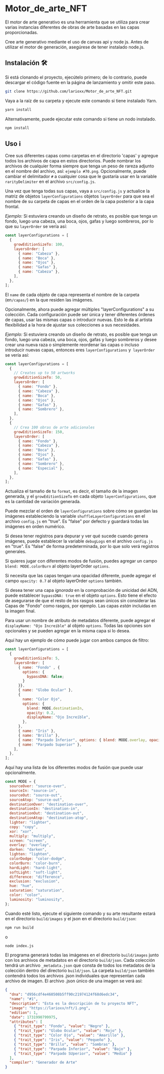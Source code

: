 # Motor_de_arte_NFT
El motor de arte generativo es una herramienta que se utiliza para crear varias instancias diferentes de obras de arte basadas en las capas proporcionadas.

Cree arte generativo mediante el uso de canvas api y node js. Antes de utilizar el motor de generación, asegúrese de tener instalado node.js.

## Instalación 🛠️

Si está clonando el proyecto, ejecútelo primero; de lo contrario, puede descargar el código fuente en la página de lanzamiento y omitir este paso.

```sh
git clone https://github.com/larioxx/Motor_de_arte_NFT.git
```
Vaya a la raíz de su carpeta y ejecute este comando si tiene instalado Yarn.

```sh
yarn install
```

Alternativamente, puede ejecutar este comando si tiene un nodo instalado.

```sh
npm install
```
## Uso ℹ️

Cree sus diferentes capas como carpetas en el directorio 'capas' y agregue todos los archivos de capa en estos directorios. Puede nombrar los archivos de cualquier forma siempre que tenga un peso de rareza adjunto en el nombre del archivo, así: `ejemplo #70.png`. Opcionalmente, puede cambiar el delimitador `#` a cualquier cosa que le gustaría usar en la variable `rarityDelimiter` en el archivo `src/config.js`.

Una vez que tenga todas sus capas, vaya a `src/config.js` y actualice la matriz de objetos `layerConfigurations` objetos `layerOrder` para que sea el nombre de su carpeta de capas en el orden de la capa posterior a la capa frontal.

_Ejemplo:_ Si estuviera creando un diseño de retrato, es posible que tenga un fondo, luego una cabeza, una boca, ojos, gafas y luego sombreros, por lo que su `layerOrder` se vería así:

```js
const layerConfigurations = [
  {
    growEditionSizeTo: 100,
    layersOrder: [
      { name: "Cabeza" },
      { name: "Boca" },
      { name: "Ojos" },
      { name: "Gafas" },
      { name: "Cabeza" },
    ],
  },
];
```

El `name` de cada objeto de capa representa el nombre de la carpeta (en`/capas/`) en la que residen las imágenes.

Opcionalmente, ahora puede agregar múltiples "layerConfigurations" a su colección. Cada configuración puede ser única y tener diferentes órdenes de capas, usar las mismas capas o introducir nuevas. Esto le da al artista flexibilidad a la hora de ajustar sus colecciones a sus necesidades.

_Ejemplo:_ Si estuviera creando un diseño de retrato, es posible que tenga un fondo, luego una cabeza, una boca, ojos, gafas y luego sombreros y desee crear una nueva raza o simplemente reordenar las capas o incluso introducir nuevas capas, entonces eres `layerConfigurations` y` layerOrder` se vería así:

```js
const layerConfigurations = [
  {
    // Creates up to 50 artworks
    growEditionSizeTo: 50,
    layersOrder: [
      { name: "Fondo" },
      { name: "Cabeza" },
      { name: "Boca" },
      { name: "Ojos" },
      { name: "Gafas" },
      { name: "Sombrero" },
    ],
  },
  {
    // Crea 100 obras de arte adicionales
    growEditionSizeTo: 150,
    layersOrder: [
      { name: "Fondo" },
      { name: "Cabeza" },
      { name: "Boca" },
      { name: "Ojos" },
      { name: "Gafas" },
      { name: "Sombrero" },
      { name: "Especial" },
    ],
  },
];
```

Actualiza el tamaño de tu `format`, es decir, el tamaño de la imagen generada, y el `growEditionSizeTo` en cada objeto `layerConfigurations`, que es la cantidad de variación generada.

Puede mezclar el orden de `layerConfigurations` sobre cómo se guardan las imágenes estableciendo la variable `shuffleLayerConfigurations` en el archivo `config.js` en "true". Es "false" por defecto y guardará todas las imágenes en orden numérico.

Si desea tener registros para depurar y ver qué sucede cuando genera imágenes, puede establecer la variable `debugLogs` en el archivo `config.js` en "true". Es "false" de forma predeterminada, por lo que solo verá registros generales.

Si quieres jugar con diferentes modos de fusión, puedes agregar un campo `blend: MODE.colorBurn` al objeto layerOrder `options`.

Si necesita que las capas tengan una opacidad diferente, puede agregar el campo `opacity: 0.7` al objeto layerOrder `options` también.

Si desea tener una capa _ignorada_ en la comprobación de unicidad del ADN, puede establecer `bypassDNA: true` en el objeto `options`. Esto tiene el efecto de asegurarse de que el resto de los rasgos sean únicos sin considerar las Capas de "Fondo" como rasgos, por ejemplo. Las capas _están_ incluidas en la imagen final.

Para usar un nombre de atributo de metadatos diferente, puede agregar el `displayName: "Ojo Increible"` al objeto `options`. Todas las opciones son opcionales y se pueden agregar en la misma capa si lo desea.

Aquí hay un ejemplo de cómo puede jugar con ambos campos de filtro:

```js
const layerConfigurations = [
  {
    growEditionSizeTo: 5,
    layersOrder: [
      { name: "Fondo" , {
        options: {
          bypassDNA: false;
        }
      }},
      { name: "Globo Ocular" },
      {
        name: "Color Ojo",
        options: {
          blend: MODE.destinationIn,
          opacity: 0.2,
          displayName: "Ojo Increíble",
        },
      },
      { name: "Iris" },
      { name: "Brillo" },
      { name: "Parpado Inferior", options: { blend: MODE.overlay, opacity: 0.7 } },
      { name: "Parpado Superior" },
    ],
  },
];
```

Aquí hay una lista de los diferentes modos de fusión que puede usar opcionalmente.

```js
const MODE = {
  sourceOver: "source-over",
  sourceIn: "source-in",
  sourceOut: "source-out",
  sourceAtop: "source-out",
  destinationOver: "destination-over",
  destinationIn: "destination-in",
  destinationOut: "destination-out",
  destinationAtop: "destination-atop",
  lighter: "lighter",
  copy: "copy",
  xor: "xor",
  multiply: "multiply",
  screen: "screen",
  overlay: "overlay",
  darken: "darken",
  lighten: "lighten",
  colorDodge: "color-dodge",
  colorBurn: "color-burn",
  hardLight: "hard-light",
  softLight: "soft-light",
  difference: "difference",
  exclusion: "exclusion",
  hue: "hue",
  saturation: "saturation",
  color: "color",
  luminosity: "luminosity",
};
```

Cuando esté listo, ejecute el siguiente comando y su arte resultante estará en el directorio `build/images` y el json en el directorio `build/json`:

```sh
npm run build
```

o

```sh
node index.js
```

El programa generará todas las imágenes en el directorio `build/images` junto con los archivos de metadatos en el directorio `build/json`. Cada colección tendrá un archivo `_metadata.json` que consta de todos los metadatos de la colección dentro del directorio `build/json`. La carpeta `build/json` también contendrá todos los archivos .json individuales que representan cada archivo de imagen. El archivo .json único de una imagen se verá así:

```json
{
  "dna": "d956cdf4e460508b5ff90c21974124f68d6edc34",
  "name": "#1",
  "description": "Esta es la descripción de tu proyecto NFT",
  "image": "https://larioxx/nft/1.png",
  "edition": 1,
  "date": 1731990799975,
  "attributes": [
    { "trait_type": "Fondo", "value": "Negro" },
    { "trait_type": "Globo Ocular", "value": "Rojo" },
    { "trait_type": "Color Ojo", "value": "Amarillo" },
    { "trait_type": "Iris", "value": "Pequeño" },
    { "trait_type": "Brillo", "value": "Sombras" },
    { "trait_type": "Parpado Inferior", "value": "Bajo" },
    { "trait_type": "Parpado SUperior", "value": "Medio" }
  ],
  "compiler": "Generador de Arte"
}
```

